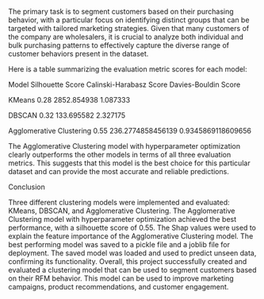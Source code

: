 The primary task is to segment customers based on their purchasing behavior, with a particular focus on identifying distinct groups that can be targeted with tailored marketing strategies. Given that many customers of the company are wholesalers, it is crucial to analyze both individual and bulk purchasing patterns to effectively capture the diverse range of customer behaviors present in the dataset.

Here is a table summarizing the evaluation metric scores for each model:

Model	Silhouette Score	Calinski-Harabasz Score	Davies-Bouldin Score


KMeans	0.28	2852.854938	1.087333

DBSCAN	0.32	133.695582	2.327175

Agglomerative Clustering	0.55	236.2774858456139	0.9345869118609656

The Agglomerative Clustering model with hyperparameter optimization clearly outperforms the other models in terms of all three evaluation metrics. This suggests that this model is the best choice for this particular dataset and can provide the most accurate and reliable predictions.

Conclusion


Three different clustering models were implemented and evaluated: KMeans, DBSCAN, and Agglomerative Clustering.
The Agglomerative Clustering model with hyperparameter optimization achieved the best performance, with a silhouette score of 0.55.
The Shap values were used to explain the feature importance of the Agglomerative Clustering model.
The best performing model was saved to a pickle file and a joblib file for deployment.
The saved model was loaded and used to predict unseen data, confirming its functionality.
Overall, this project successfully created and evaluated a clustering model that can be used to segment customers based on their RFM behavior. This model can be used to improve marketing campaigns, product recommendations, and customer engagement.
